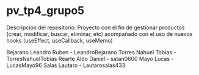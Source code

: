 # pv_tp4_grupo5
Descripción del repositorio: Proyecto con el fin de gestionar productos (crear, modificar, buscar, eliminar, etc) acompañado con el uso de nuevos hooks (useEffect, useCallback, useMemo)

Bejarano Leandro Ruben - LeandroBejarano
Torres Nahuel Tobias - TorresNahuelTobias
Rearte Aldo Daniel - satan0600
Mayo Lucas - LucasMayo96
Salas Lautaro - Lautarosalas433